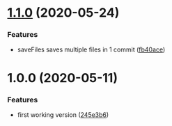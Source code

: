 # [1.1.0](https://github.com/NaturalCycles/github-db/compare/v1.0.0...v1.1.0) (2020-05-24)


### Features

* saveFiles saves multiple files in 1 commit ([fb40ace](https://github.com/NaturalCycles/github-db/commit/fb40ace25a30d5f26401b0e4f8ae0b2bf2ca3ff1))

# 1.0.0 (2020-05-11)


### Features

* first working version ([245e3b6](https://github.com/NaturalCycles/github-db/commit/245e3b6c0225f418d69ac0ec2bb2b8bd4be77980))
